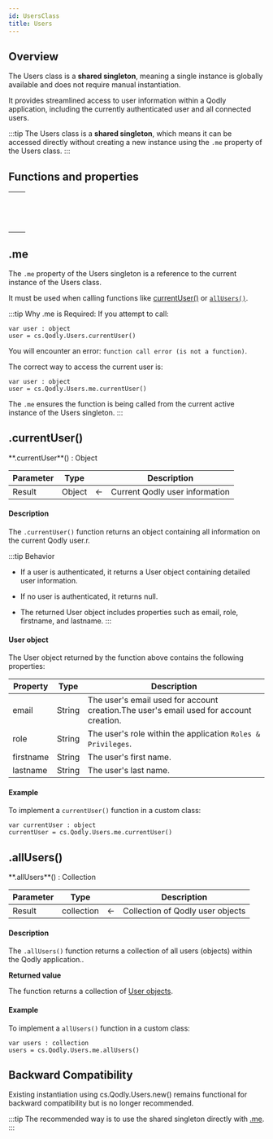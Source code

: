```yaml
---
id: UsersClass
title: Users
---
```




## Overview

The Users class is a **shared singleton**, meaning a single instance is globally available and does not require manual instantiation. 

It provides streamlined access to user information within a Qodly application, including the currently authenticated user and all connected users.

:::tip
The Users class is a **shared singleton**, which means it can be accessed directly without creating a new instance using the `.me` property of the Users class.
:::


## Functions and properties

||
|---|
|[<!-- INCLUDE #Users.me().Syntax -->](#me)&nbsp;&nbsp;&nbsp;&nbsp;<!-- INCLUDE #Users.me().Summary -->|
|[<!-- INCLUDE #Users.currentUser().Syntax -->](#currentuser)&nbsp;&nbsp;&nbsp;&nbsp;<!-- INCLUDE #Users.currentUser().Summary -->|
|[<!-- INCLUDE #Users.allUsers().Syntax -->](#allusers)&nbsp;&nbsp;&nbsp;&nbsp;<!-- INCLUDE #Users.allUsers().Summary -->|


## .me

The `.me` property of the Users singleton is a reference to the current instance of the Users class. 

It must be used when calling functions like [currentUser()](#currentuser) or [`allUsers()`](#allusers).

:::tip Why .me is Required:
If you attempt to call:

```qs
var user : object
user = cs.Qodly.Users.currentUser()
```

You will encounter an error: `function call error (is not a function)`.

The correct way to access the current user is:

```qs
var user : object
user = cs.Qodly.Users.me.currentUser()
```

The `.me` ensures the function is being called from the current active instance of the Users singleton.
:::


## .currentUser()

<!--REF #Users.currentUser().Syntax -->**.currentUser**() : Object<!-- END REF -->


<!--REF #UserClass.currentUser().Params -->
|Parameter|Type||Description|
|---|---|---|---|
|Result|Object|&#8592;|Current Qodly user information|<!-- END REF -->


#### Description

The `.currentUser()` function <!-- REF #Users.currentUser().Summary -->returns an object containing all information on the current Qodly user.r<!-- END REF -->. 

:::tip Behavior

- If a user is authenticated, it returns a User object containing detailed user information.

- If no user is authenticated, it returns null.

- The returned User object includes properties such as email, role, firstname, and lastname.
:::

#### User object

The User object returned by the function above contains the following properties:

|Property|Type|Description|
|---|---|---|
|email|String|The user's email used for account creation.The user's email used for account creation.|
|role|String|The user's role within the application `Roles & Privileges`.|
|firstname|String|The user's first name.|
|lastname|String|The user's last name.|


#### Example

To implement a `currentUser()` function in a custom class:

```qs
var currentUser : object
currentUser = cs.Qodly.Users.me.currentUser()
```


## .allUsers()

<!--REF #Users.allUsers().Syntax -->**.allUsers**() : Collection<!-- END REF -->


<!--REF #Users.allUsers().Params -->
|Parameter|Type||Description|
|---|---|---|---|
|Result|collection|&#8592;|Collection of Qodly user objects|<!-- END REF -->


#### Description

The `.allUsers()` function <!-- REF #Users.allUsers().Summary -->returns a collection of all users (objects) within the Qodly application.<!-- END REF -->.

**Returned value**

The function returns a collection of [User objects](#user-object).


#### Example

To implement a `allUsers()` function in a custom class:


```qs
var users : collection
users = cs.Qodly.Users.me.allUsers()
```


## Backward Compatibility

Existing instantiation using cs.Qodly.Users.new() remains functional for backward compatibility but is no longer recommended.

:::tip
The recommended way is to use the shared singleton directly with [.me](#me).
:::